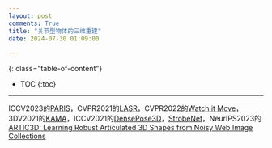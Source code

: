 ```yaml
---
layout: post
comments: True
title: "关节型物体的三维重建"
date: 2024-07-30 01:09:00

---
```


<!--more-->

{: class="table-of-content"}
* TOC
{:toc}

---


ICCV2023的[PARIS](https://3dlg-hcvc.github.io/paris/)，CVPR2021的[LASR](https://lasr-google.github.io/)，CVPR2022的[Watch it Move](https://nvlabs.github.io/watch-it-move/)，3DV2021的[KAMA](https://research.nvidia.com/labs/lpr/publication/iqbal2021kama/)，ICCV2021的[DensePose3D](https://openaccess.thecvf.com/content/ICCV2021/papers/Shapovalov_DensePose_3D_Lifting_Canonical_Surface_Maps_of_Articulated_Objects_to_ICCV_2021_paper.pdf)，[StrobeNet](https://dzhange.github.io/StrobeNet/)，NeurIPS2023的[ARTIC3D: Learning Robust Articulated 3D Shapes from Noisy Web Image Collections](https://chhankyao.github.io/artic3d/)

